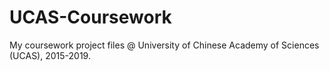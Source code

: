 # UCAS-Coursework
My coursework project files @ University of Chinese Academy of Sciences (UCAS), 2015-2019.
